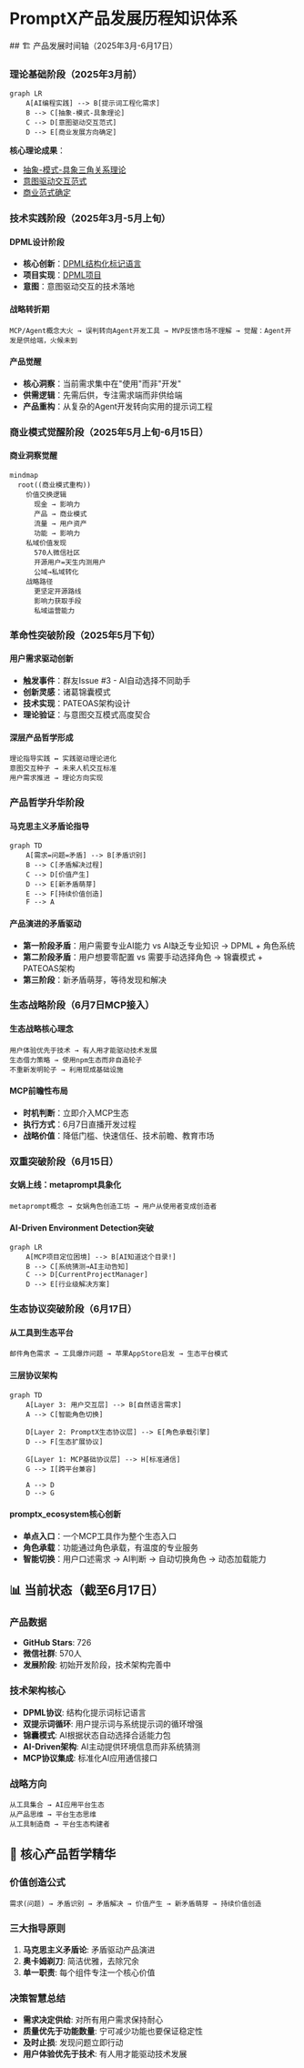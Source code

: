 # PromptX产品发展历程知识体系

<reference protocol="knowledge" resource="promptx-evolution">
  ## 🏗️ 产品发展时间轴（2025年3月-6月17日）

  ### 理论基础阶段（2025年3月前）
  ```mermaid
  graph LR
      A[AI编程实践] --> B[提示词工程化需求]
      B --> C[抽象-模式-具象理论]
      C --> D[意图驱动交互范式]
      D --> E[商业发展方向确定]
  ```
  
  **核心理论成果**：
  - [抽象-模式-具象三角关系理论](https://deepractice.ai/presentation/foundation-logic)
  - [意图驱动交互范式](http://deepractice.ai/presentation/intent-interaction)
  - [商业范式确定](https://deepractice.ai/presentation/business-paradigm)

  ### 技术实践阶段（2025年3月-5月上旬）
  
  #### DPML设计阶段
  - **核心创新**：[DPML结构化标记语言](https://deepractice.ai/blog/dpml-design)
  - **项目实现**：[DPML项目](https://github.com/Deepractice/DPML)
  - **意图**：意图驱动交互的技术落地

  #### 战略转折期
  ```
  MCP/Agent概念大火 → 误判转向Agent开发工具 → MVP反馈市场不理解 → 觉醒：Agent开发是供给端，火候未到
  ```
  
  #### 产品觉醒
  - **核心洞察**：当前需求集中在"使用"而非"开发"
  - **供需逻辑**：先需后供，专注需求端而非供给端
  - **产品重构**：从复杂的Agent开发转向实用的提示词工程

  ### 商业模式觉醒阶段（2025年5月上旬-6月15日）
  
  #### 商业洞察觉醒
  ```mermaid
  mindmap
    root((商业模式重构))
      价值交换逻辑
        现金 → 影响力
        产品 → 商业模式
        流量 → 用户资产
        功能 → 影响力
      私域价值发现
        570人微信社区
        开源用户=天生内测用户
        公域→私域转化
      战略路径
        更坚定开源路线
        影响力获取手段
        私域运营能力
  ```

  ### 革命性突破阶段（2025年5月下旬）
  
  #### 用户需求驱动创新
  - **触发事件**：群友Issue #3 - AI自动选择不同助手
  - **创新灵感**：诸葛锦囊模式
  - **技术实现**：PATEOAS架构设计
  - **理论验证**：与意图交互模式高度契合

  #### 深层产品哲学形成
  ```
  理论指导实践 ↔ 实践驱动理论进化
  意图交互种子 → 未来人机交互标准
  用户需求推进 → 理论方向实现
  ```

  ### 产品哲学升华阶段
  
  #### 马克思主义矛盾论指导
  ```mermaid
  graph TD
      A[需求=问题=矛盾] --> B[矛盾识别]
      B --> C[矛盾解决过程]
      C --> D[价值产生]
      D --> E[新矛盾萌芽]
      E --> F[持续价值创造]
      F --> A
  ```
  
  #### 产品演进的矛盾驱动
  - **第一阶段矛盾**：用户需要专业AI能力 vs AI缺乏专业知识 → DPML + 角色系统
  - **第二阶段矛盾**：用户想要零配置 vs 需要手动选择角色 → 锦囊模式 + PATEOAS架构
  - **第三阶段**：新矛盾萌芽，等待发现和解决

  ### 生态战略阶段（6月7日MCP接入）
  
  #### 生态战略核心理念
  ```
  用户体验优先于技术 → 有人用才能驱动技术发展
  生态借力策略 → 使用npm生态而非自造轮子
  不重新发明轮子 → 利用现成基础设施
  ```
  
  #### MCP前瞻性布局
  - **时机判断**：立即介入MCP生态
  - **执行方式**：6月7日直播开发过程
  - **战略价值**：降低门槛、快速信任、技术前瞻、教育市场

  ### 双重突破阶段（6月15日）
  
  #### 女娲上线：metaprompt具象化
  ```
  metaprompt概念 → 女娲角色创造工坊 → 用户从使用者变成创造者
  ```
  
  #### AI-Driven Environment Detection突破
  ```mermaid
  graph LR
      A[MCP项目定位困境] --> B[AI知道这个目录!]
      B --> C[系统猜测→AI主动告知]
      C --> D[CurrentProjectManager]
      D --> E[行业级解决方案]
  ```

  ### 生态协议突破阶段（6月17日）
  
  #### 从工具到生态平台
  ```
  邮件角色需求 → 工具爆炸问题 → 苹果AppStore启发 → 生态平台模式
  ```
  
  #### 三层协议架构
  ```mermaid
  graph TD
      A[Layer 3: 用户交互层] --> B[自然语言需求]
      A --> C[智能角色切换]
      
      D[Layer 2: PromptX生态协议层] --> E[角色承载引擎]
      D --> F[生态扩展协议]
      
      G[Layer 1: MCP基础协议层] --> H[标准通信]
      G --> I[跨平台兼容]
      
      A --> D
      D --> G
  ```
  
  #### promptx_ecosystem核心创新
  - **单点入口**：一个MCP工具作为整个生态入口
  - **角色承载**：功能通过角色承载，有温度的专业服务
  - **智能切换**：用户口述需求 → AI判断 → 自动切换角色 → 动态加载能力

  ## 📊 当前状态（截至6月17日）
  
  ### 产品数据
  - **GitHub Stars**: 726
  - **微信社群**: 570人
  - **发展阶段**: 初始开发阶段，技术架构完善中
  
  ### 技术架构核心
  - **DPML协议**: 结构化提示词标记语言
  - **双提示词循环**: 用户提示词与系统提示词的循环增强
  - **锦囊模式**: AI根据状态自动选择合适能力包
  - **AI-Driven架构**: AI主动提供环境信息而非系统猜测
  - **MCP协议集成**: 标准化AI应用通信接口
  
  ### 战略方向
  ```
  从工具集合 → AI应用平台生态
  从产品思维 → 平台生态思维
  从工具制造商 → 平台生态构建者
  ```

  ## 🎯 核心产品哲学精华
  
  ### 价值创造公式
  ```
  需求(问题) → 矛盾识别 → 矛盾解决 → 价值产生 → 新矛盾萌芽 → 持续价值创造
  ```
  
  ### 三大指导原则
  1. **马克思主义矛盾论**: 矛盾驱动产品演进
  2. **奥卡姆剃刀**: 简洁优雅，去除冗余
  3. **单一职责**: 每个组件专注一个核心价值
  
  ### 决策智慧总结
  - **需求决定供给**: 对所有用户需求保持耐心
  - **质量优先于功能数量**: 宁可减少功能也要保证稳定性
  - **及时止损**: 发现问题立即行动
  - **用户体验优先于技术**: 有人用才能驱动技术发展
</reference> 